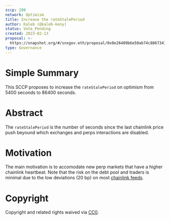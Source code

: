 ```yaml
---
sccp: 280
network: Optimism
title: Increase the rateStalePeriod
author: Kaleb (@kaleb-keny)
status: Vote_Pending
created: 2023-02-13
proposal: >-
  https://snapshot.org/#/snxgov.eth/proposal/0x0e26409b6e50ab74c8867341ef131cbe25ae6a32e2ddfeb73fc4a961f46c0a44
type: Governance
---
```


# Simple Summary

This SCCP proposes to increase the `rateStalePeriod` on optimism from 5400 seconds to 86400 seconds.

# Abstract

The `rateStalePeriod` is the number of seconds since the last chainlink price push beyound which exchanges and perps interactions are disabled.

# Motivation

The main motivation is to accomodate new perp markets that have a higher chainlink heartbeat. Note that the risk on the debt pool and traders is minimal due to the low deviations (20 bp) on most [chainlink feeds](https://docs.chain.link/data-feeds/price-feeds/addresses?network=optimism).

# Copyright

Copyright and related rights waived via [CC0](https://creativecommons.org/publicdomain/zero/1.0/).
